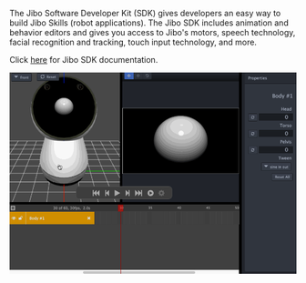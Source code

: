 The Jibo Software Developer Kit (SDK) gives developers an easy way to build Jibo Skills (robot applications). The Jibo SDK includes animation and behavior editors and gives you access to Jibo's motors, speech technology, facial recognition and tracking, touch input technology, and more.

Click [here](http://developer.jibo.com) for Jibo SDK documentation.

![Jibo README gif](README.gif)
